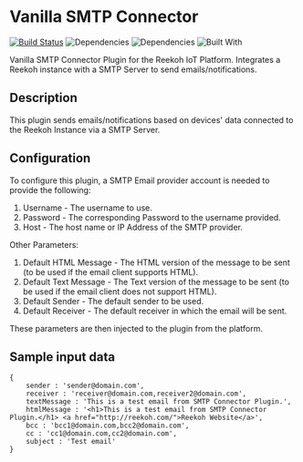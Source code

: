 # Vanilla SMTP Connector
[![Build Status](https://travis-ci.org/Reekoh/vanilla-smtp-connector.svg)](https://travis-ci.org/Reekoh/vanilla-smtp-connector)
![Dependencies](https://img.shields.io/david/Reekoh/vanilla-smtp-connector.svg)
![Dependencies](https://img.shields.io/david/dev/Reekoh/vanilla-smtp-connector.svg)
![Built With](https://img.shields.io/badge/built%20with-gulp-red.svg)

Vanilla SMTP Connector Plugin for the Reekoh IoT Platform. Integrates a Reekoh instance with a SMTP Server to send emails/notifications.

## Description
This plugin sends emails/notifications based on devices' data connected to the Reekoh Instance via a SMTP Server.

## Configuration
To configure this plugin, a SMTP Email provider account is needed to provide the following:

1. Username - The username to use.
2. Password - The corresponding Password to the username provided.
3. Host - The host name or IP Address of the SMTP provider.

Other Parameters:

1. Default HTML Message - The HTML version of the message to be sent (to be used if the email client supports HTML).
2. Default Text Message - The Text version of the message to be sent (to be used if the email client does not support HTML).
3. Default Sender - The default sender to be used.
4. Default Receiver -  The default receiver in which the email will be sent.

These parameters are then injected to the plugin from the platform.

## Sample input data
```
{
    sender : 'sender@domain.com',
    receiver : 'receiver@domain.com,receiver2@domain.com',
    textMessage : 'This is a test email from SMTP Connector Plugin.',
    htmlMessage : '<h1>This is a test email from SMTP Connector Plugin.</h1> <a href="http://reekoh.com/">Reekoh Website</a>',
    bcc : 'bcc1@domain.com,bcc2@domain.com',
    cc : 'cc1@domain.com,cc2@domain.com',
    subject : 'Test email'
}
```